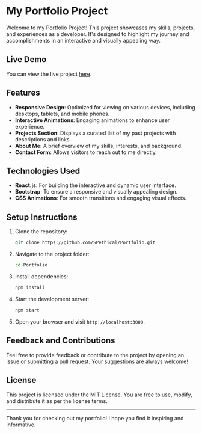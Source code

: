 # My Portfolio Project

Welcome to my Portfolio Project! This project showcases my skills, projects, and experiences as a developer. It's designed to highlight my journey and accomplishments in an interactive and visually appealing way.

## Live Demo
You can view the live project [here](https://spethical.github.io/Portfolio/).

## Features
- **Responsive Design**: Optimized for viewing on various devices, including desktops, tablets, and mobile phones.
- **Interactive Animations**: Engaging animations to enhance user experience.
- **Projects Section**: Displays a curated list of my past projects with descriptions and links.
- **About Me**: A brief overview of my skills, interests, and background.
- **Contact Form**: Allows visitors to reach out to me directly.

## Technologies Used
- **React.js**: For building the interactive and dynamic user interface.
- **Bootstrap**: To ensure a responsive and visually appealing design.
- **CSS Animations**: For smooth transitions and engaging visual effects.

## Setup Instructions
1. Clone the repository:
   ```bash
   git clone https://github.com/SPethical/Portfolio.git
   ```
2. Navigate to the project folder:
   ```bash
   cd Portfolio
   ```
3. Install dependencies:
   ```bash
   npm install
   ```
4. Start the development server:
   ```bash
   npm start
   ```
5. Open your browser and visit `http://localhost:3000`.

## Feedback and Contributions
Feel free to provide feedback or contribute to the project by opening an issue or submitting a pull request. Your suggestions are always welcome!

## License
This project is licensed under the MIT License. You are free to use, modify, and distribute it as per the license terms.

---
Thank you for checking out my portfolio! I hope you find it inspiring and informative.

